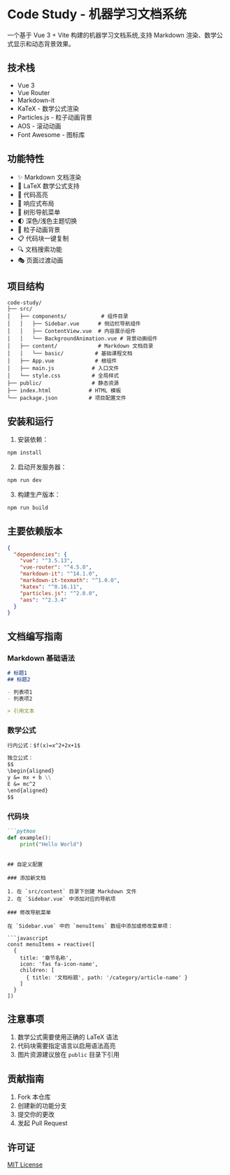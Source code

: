 # Code Study - 机器学习文档系统

一个基于 Vue 3 + Vite 构建的机器学习文档系统,支持 Markdown 渲染、数学公式显示和动态背景效果。

## 技术栈

- Vue 3 
- Vue Router
- Markdown-it
- KaTeX - 数学公式渲染
- Particles.js - 粒子动画背景
- AOS - 滚动动画
- Font Awesome - 图标库

## 功能特性

- ✨ Markdown 文档渲染
- 📐 LaTeX 数学公式支持 
- 🎨 代码高亮
- 📱 响应式布局
- 🌲 树形导航菜单
- 🌓 深色/浅色主题切换
- 🎯 粒子动画背景
- 📋 代码块一键复制
- 🔍 文档搜索功能
- 🎭 页面过渡动画

## 项目结构

```
code-study/
├── src/
│   ├── components/           # 组件目录
│   │   ├── Sidebar.vue      # 侧边栏导航组件
│   │   ├── ContentView.vue  # 内容展示组件
│   │   └── BackgroundAnimation.vue # 背景动画组件
│   ├── content/             # Markdown 文档目录
│   │   └── basic/          # 基础课程文档
│   ├── App.vue             # 根组件
│   ├── main.js            # 入口文件
│   └── style.css          # 全局样式
├── public/                # 静态资源
├── index.html            # HTML 模板
└── package.json          # 项目配置文件
```

## 安装和运行

1. 安装依赖：

```bash
npm install
```

2. 启动开发服务器：

```bash
npm run dev
```

3. 构建生产版本：

```bash
npm run build
```

## 主要依赖版本

```json
{
  "dependencies": {
    "vue": "^3.5.13",
    "vue-router": "^4.5.0",
    "markdown-it": "^14.1.0",
    "markdown-it-texmath": "^1.0.0",
    "katex": "^0.16.11",
    "particles.js": "^2.0.0",
    "aos": "^2.3.4"
  }
}
```

## 文档编写指南

### Markdown 基础语法

```markdown
# 标题1
## 标题2

- 列表项1
- 列表项2

> 引用文本
```

### 数学公式

```markdown
行内公式：$f(x)=x^2+2x+1$

独立公式：
$$
\begin{aligned}
y &= mx + b \\
E &= mc^2
\end{aligned}
$$
```

### 代码块

```markdown
```python
def example():
    print("Hello World")
```
```

## 自定义配置

### 添加新文档

1. 在 `src/content` 目录下创建 Markdown 文件
2. 在 `Sidebar.vue` 中添加对应的导航项

### 修改导航菜单

在 `Sidebar.vue` 中的 `menuItems` 数组中添加或修改菜单项：

```javascript
const menuItems = reactive([
  {
    title: '章节名称',
    icon: 'fas fa-icon-name',
    children: [
      { title: '文档标题', path: '/category/article-name' }
    ]
  }
])
```

## 注意事项

1. 数学公式需要使用正确的 LaTeX 语法
2. 代码块需要指定语言以启用语法高亮
3. 图片资源建议放在 `public` 目录下引用

## 贡献指南

1. Fork 本仓库
2. 创建新的功能分支
3. 提交你的更改
4. 发起 Pull Request

## 许可证

[MIT License](LICENSE)